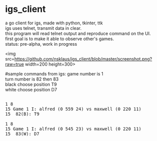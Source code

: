 # igs_client
a go client for igs, made with python, tkinter, ttk  
igs uses telnet, transmit data in clear.  
this program will read telnet output and reproduce command on the UI.  
first goal is to make it able to observe other's games.    
status: pre-alpha, work in progress  
  
<img src=https://github.com/nsklaus/igs_client/blob/master/screenshot.png?raw=true width=200 height=300>   
   
#sample commands from igs:
game number is 1  
turn number is 82 then 83  
black choose position T9  
white choose position D7  
<pre>  
1 8  
15 Game 1 I: alfred (0 559 24) vs maxwell (0 220 11)  
15  82(B): T9  
  
1 8  
15 Game 1 I: alfred (0 545 23) vs maxwell (0 220 11)  
15  83(W): D7  
</pre>

